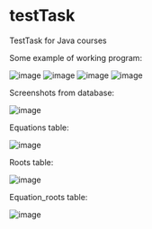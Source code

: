 # testTask
TestTask for Java courses

Some example of working program:

![image](https://user-images.githubusercontent.com/81183937/227680263-f014d043-d3cc-40f8-bd49-d33fb220d06b.png)
![image](https://user-images.githubusercontent.com/81183937/227680287-5a872d8a-331d-41d5-b116-915c76909af6.png)
![image](https://user-images.githubusercontent.com/81183937/227680292-92e47816-da66-4b59-925a-a8801ba4d92c.png)
![image](https://user-images.githubusercontent.com/81183937/227680327-e6b6ca04-61a5-49ea-ae84-80d033d1ed69.png)

Screenshots from database:

![image](https://user-images.githubusercontent.com/81183937/227680361-35d64f03-0595-453b-8d40-c057af96f220.png)

Equations table:

![image](https://user-images.githubusercontent.com/81183937/227680394-65d28475-9268-4f7c-ac03-1775d765ad5c.png)

Roots table:

![image](https://user-images.githubusercontent.com/81183937/227680415-1863001c-e479-4b36-a0b2-ec7e48a6a271.png)

Equation_roots table:

![image](https://user-images.githubusercontent.com/81183937/227680428-d4714a30-2ab4-42fb-9012-6d82370dbf33.png)
